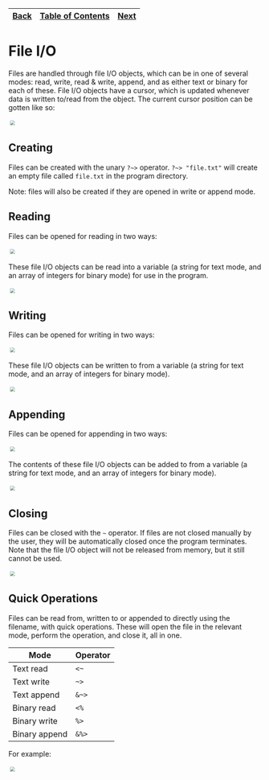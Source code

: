 [Back](12classes.md) | [Table of Contents](tableofcontents.md) | [Next](14stdcollections.md)
---                  | ---                                     | ---

# File I/O

Files are handled through file I/O objects, which can be in one of several modes: read, write, read & write, append, and as either text or binary for each of these.
File I/O objects have a cursor, which is updated whenever data is written to/read from the object.
The current cursor position can be gotten like so:

<p align="left">
    <img src="images/36fileio.png" style="transform: scale(0.6)">
</p>

## Creating

Files can be created with the unary `?~>` operator.
`?~> "file.txt"` will create an empty file called `file.txt` in the program directory.

Note: files will also be created if they are opened in write or append mode.

## Reading

Files can be opened for reading in two ways:

<p align="left">
    <img src="images/37fileio.png" style="transform: scale(0.6)">
</p>

These file I/O objects can be read into a variable (a string for text mode, and an array of integers for binary mode) for use in the program.

<p align="left">
    <img src="images/38fileio.png" style="transform: scale(0.6)">
</p>

## Writing

Files can be opened for writing in two ways:

<p align="left">
    <img src="images/39fileio.png" style="transform: scale(0.6)">
</p>

These file I/O objects can be written to from a variable (a string for text mode, and an array of integers for binary mode).

<p align="left">
    <img src="images/40fileio.png" style="transform: scale(0.6)">
</p>

## Appending

Files can be opened for appending in two ways:

<p align="left">
    <img src="images/41fileio.png" style="transform: scale(0.6)">
</p>

The contents of these file I/O objects can be added to from a variable (a string for text mode, and an array of integers for binary mode).

<p align="left">
    <img src="images/42fileio.png" style="transform: scale(0.6)">
</p>

## Closing

Files can be closed with the `~` operator.
If files are not closed manually by the user, they will be automatically closed once the program terminates.
Note that the file I/O object will not be released from memory, but it still cannot be used.

<p align="left">
    <img src="images/43fileio.png" style="transform: scale(0.6)">
</p>

## Quick Operations

Files can be read from, written to or appended to directly using the filename, with quick operations.
These will open the file in the relevant mode, perform the operation, and close it, all in one.

Mode          | Operator
---           | ---
Text read     | `<~`
Text write    | `~>`
Text append   | `&~>`
Binary read   | `<%`
Binary write  | `%>`
Binary append | `&%>`

For example:

<p align="left">
    <img src="images/44fileio.png" style="transform: scale(0.6)">
</p>
